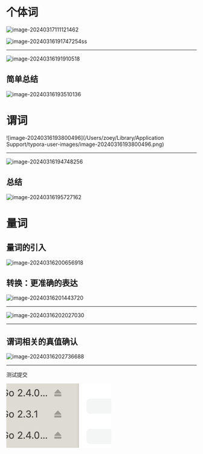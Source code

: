 # 个体词

![image-20240317111121462](/Users/zoey/Library/Application%20Support/typora-user-images/image-20240317111121462.png)

![image-20240316191747254](https://raw.githubusercontent.com/zhangyinyuan/public-img/master/image-20240316191747254.png)ss

---

![image-20240316191910518](/Users/zoey/Library/Application%20Support/typora-user-images/image-20240316191910518.png)

## 简单总结

![image-20240316193510136](https://raw.githubusercontent.com/zhangyinyuan/public-img/master/image-20240316193510136.png)

# 谓词

![image-20240316193800496](/Users/zoey/Library/Application Support/typora-user-images/image-20240316193800496.png)

---

![image-20240316194748256](https://raw.githubusercontent.com/zhangyinyuan/public-img/master/image-20240316194748256.png)

##  总结

![image-20240316195727162](https://raw.githubusercontent.com/zhangyinyuan/public-img/master/image-20240316195727162.png)

# 量词

## 量词的引入

![image-20240316200656918](https://raw.githubusercontent.com/zhangyinyuan/public-img/master/image-20240316200656918.png)

## 转换：更准确的表达

![image-20240316201443720](https://raw.githubusercontent.com/zhangyinyuan/public-img/master/image-20240316201443720.png)

---

![image-20240316202027030](https://raw.githubusercontent.com/zhangyinyuan/public-img/master/image-20240316202027030.png)

---

## 谓词相关的真值确认

![image-20240316202736688](https://raw.githubusercontent.com/zhangyinyuan/public-img/master/image-20240316202736688.png)

---



测试提交

![test](test.png)
